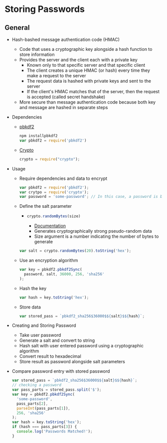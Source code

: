 # Storing Passwords

## General

- Hash-bashed message authentication code (HMAC)
  - Code that uses a cryptographic key alongside a hash function to store information
  - Provides the server and the client each with a private key
    - Known only to that specific server and that specific client
    - The client creates a unique HMAC (or hash) every time they make a request to the server
    - The request data is hashed with private keys and sent to the server
    - If the client's HMAC matches that of the server, then the request is accepted (called secret handshake)
  - More secure than message authentication code because both key and message are hashed in separate steps
  
- Dependencies
  - [pbkdf2](https://www.npmjs.com/package/pbkdf2)
    ```js
    npm installpbkdf2
    var pbkdf2 = require('pbkdf2')
    ```
  - [Crypto](https://nodejs.org/api/crypto.html)
    ```js
    crypto = require("crypto");
    ```

- Usage
  - Require dependencies and data to encrypt
    ```js
    var pbkdf2 = require('pbkdf2');
    var crytpo = require('crypto');
    var password = 'some-password'; // In this case, a password is being encrypted
    ```
  - Define the salt parameter
    - ```js
      crypto.randomBytes(size)
      ```
      - [Documentation](https://nodejs.org/api/crypto.html#crypto_crypto)
      - Generates cryptographically strong pseudo-random data
      - Size argument is a number indicating the number of bytes to generate
    ```js
    var salt = crypto.randomBytes(20).toString('hex');
    ```
  - Use an encryption algorithm
    ```js
    var key = pbkdf2.pbkdf2Sync(
      password, salt, 36000, 256, 'sha256'
    );
    ```
  - Hash the key
    ```js
    var hash = key.toString('hex');
    ```
  - Store data
    ```js
    var stored_pass = `pbkdf2_sha256$36000$${salt}$${hash}`;
    ```
    
- Creating and Storing Password
  - Take user password
  - Generate a salt and convert to string
  - Hash salt with user entered password using a cryptographic algorithm
  - Convert result to hexadecimal
  - Store result as password alongside salt parameters
  
- Compare password entry with stored password
  ```js
  var stored_pass = `pbkdf2_sha256$36000$${salt}$${hash}`;
  // checking a password
  var pass_parts = stored_pass.split('$');
  var key = pbkdf2.pbkdf2Sync(
    'some-password',
    pass_parts[2],
    parseInt(pass_parts[1]),
    256, 'sha256'
  );
  var hash = key.toString('hex');
  if (hash === pass_parts[3]) {
    console.log('Passwords Matched!');
  }
  ```
